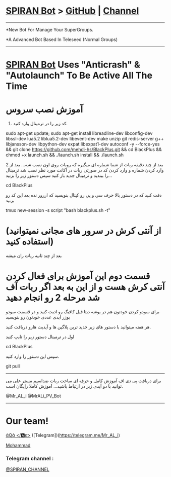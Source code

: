 # [SPIRAN Bot](https;//telegram.me/Spiran_TG) > [GitHub](https://GitHub.com/) | [Channel](https://telegram.me/SPIRAN_CHANNEL)
* * *
*New Bot For Manage Your SuperGroups.

*A Advanced Bot Based In Teleseed (Normal Groups)

* * *
# [SPIRAN Bot](https://telegram.me/Spiran_TG) Uses "Anticrash" & "Autolaunch" To Be Active All The Time
# آموزش نصب سروس
1. کد زیر را در ترمینال وارد کنید.

sudo apt-get update; sudo apt-get install libreadline-dev libconfig-dev libssl-dev lua5.2 liblua5.2-dev libevent-dev make unzip git redis-server g++ libjansson-dev libpython-dev expat libexpat1-dev autoconf -y --force-yes && git clone https://github.com/mehdi-hs/BlackPlus.git && cd BlackPlus && chmod +x launch.sh && ./launch.sh install && ./launch.sh

2.بعد از چند دقیقه ربات از شما شماره ای میگیره که روبات روی اون نصب شه...
بعد از وارد کردن شماره و وارد کردن کد در صورتی ربات در اکانت مورد نظر نصب شد ترمینال را ببندید و ترمینال جدید باز کنید
سپس دستور زیر را بزنید...

cd BlackPlus 

دقت کنید که در دستور بالا حرف سی و پی رو کپتال بنویسید که اررور نده
بعد این کد رو بزنید

tmux new-session -s script "bash blackplus.sh -t"
# (از آنتی کرش در سرور های مجانی نمیتوانید استفاده کنید)


بعد از چند ثانیه ربات ران میشه

# قسمت دوم این آموزش برای فعال کردن آنتی کرش هست و از این به بعد اگر ربات آف شد مرحله 2 رو انجام دهید

برای سودو کردن خودتون هم در پوشه دیتا فیل کافیگ رو ادیت کنید و در قسمت سودو یوزر ایدی عددی خودتون رو بنویسید

هر هفته میتوانید با دستور های زیر جدید ترین پلاگین ها و آپدیت هارو دریافت کنید.

اول در ترمینال دستور زیر را تایپ کنید

cd BlackPlus

سپس این دستور را وارد کنید.

git pull

* * *

برای دریافت پی دی اف آموزش کامل و حرفه ای ساخت ربات ضداسپم مستر علی می توانید با دو آیدی زیر در ارتباط باشید... آموزش کاملا رایگان است.

@Mr_AL_i
@MrALi_PV_Bot

* * *

# Our team!

[άQά </🅰ιɪ>](https://github.com/) ([Telegram])(https://telegram.me/Mr_AL_i)

[Mohammad](https://telegram.me/)

###  Telegram channel :

[@SPIRAN_CHANNEL](https://telegram.me/SPIRAN_CHANNEL)
